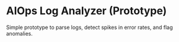 # AIOps Log Analyzer (Prototype)

Simple prototype to parse logs, detect spikes in error rates, and flag anomalies.